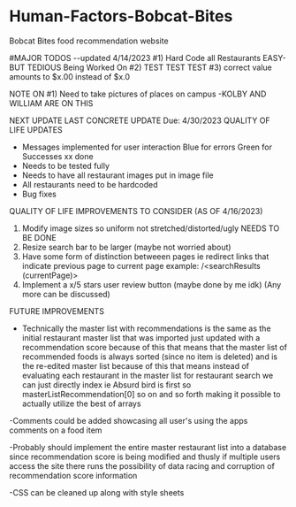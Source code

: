 # Human-Factors-Bobcat-Bites
Bobcat Bites food recommendation website

#MAJOR TODOS --updated 4/14/2023
#1) Hard Code all Restaurants EASY- BUT TEDIOUS Being Worked On
#2) TEST TEST TEST
#3) correct value amounts to $x.00 instead of $x.0


NOTE ON #1)
Need to take pictures of places on campus
-KOLBY AND WILLIAM ARE ON THIS



NEXT UPDATE 
LAST CONCRETE UPDATE
Due: 4/30/2023
QUALITY OF LIFE UPDATES
- Messages implemented for user interaction
    Blue for errors
    Green for Successes  xx done
- Needs to be tested fully
- Needs to have all restaurant images put in image file
- All restaurants need to be hardcoded
- Bug fixes

QUALITY OF LIFE IMPROVEMENTS TO CONSIDER (AS OF 4/16/2023)
1) Modify image sizes so uniform not stretched/distorted/ugly NEEDS TO BE DONE
2) Resize search bar to be larger (maybe not worried about)
3) Have some form of distinction betweeen pages ie 
    redirect links that indicate previous page to current page example:
    <recommendbysearch main page>/<searchResults (currentPage)>
4) Implement a x/5 stars user review button (maybe done by me idk)
(Any more can be discussed)

FUTURE IMPROVEMENTS
- Technically the master list with recommendations is the same as the initial restaurant
master list that was imported just updated with a recommendation score because of this that
means that the master list of recommended foods is always sorted (since no item is deleted)
and is the re-edited master list because of this that means instead of evaluating each restaurant
in the master list for restaurant search we can just directly index ie Absurd bird is first so
masterListRecommendation[0] so on and so forth making it possible to actually utilize the best of arrays

-Comments could be added showcasing all user's using the apps comments on a food item

-Probably should implement the entire master restaurant list into a database since recommendation 
score is being modified and thusly if multiple users access the site there runs the possibility
of data racing and corruption of recommendation score information

-CSS can be cleaned up along with style sheets
